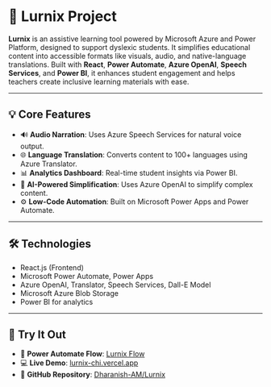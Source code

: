 # 🧠 Lurnix Project

**Lurnix** is an assistive learning tool powered by Microsoft Azure and Power Platform, designed to support dyslexic students. It simplifies educational content into accessible formats like visuals, audio, and native-language translations. Built with **React**, **Power Automate**, **Azure OpenAI**, **Speech Services**, and **Power BI**, it enhances student engagement and helps teachers create inclusive learning materials with ease.

---

## 💡 Core Features

- 🔊 **Audio Narration**: Uses Azure Speech Services for natural voice output.
- 🌐 **Language Translation**: Converts content to 100+ languages using Azure Translator.
- 📊 **Analytics Dashboard**: Real-time student insights via Power BI.
- 🧠 **AI-Powered Simplification**: Uses Azure OpenAI to simplify complex content.
- ⚙️ **Low-Code Automation**: Built on Microsoft Power Apps and Power Automate.

---

## 🛠️ Technologies

- React.js (Frontend)
- Microsoft Power Automate, Power Apps
- Azure OpenAI, Translator, Speech Services, Dall-E Model
- Microsoft Azure Blob Storage
- Power BI for analytics

---

## 🚀 Try It Out

- 🔗 **Power Automate Flow**: [Lurnix Flow](https://make.powerautomate.com/environments/Default-d9f3d0d2-7180-4f1c-81e4-5c799e945b3c/flows/f958025f-b33a-49af-b568-676b2a58d43c/details)
- 💻 **Live Demo**: [lurnix-chi.vercel.app](https://lurnix-chi.vercel.app)
- 📁 **GitHub Repository**: [Dharanish-AM/Lurnix](https://github.com/Dharanish-AM/Lurnix)
